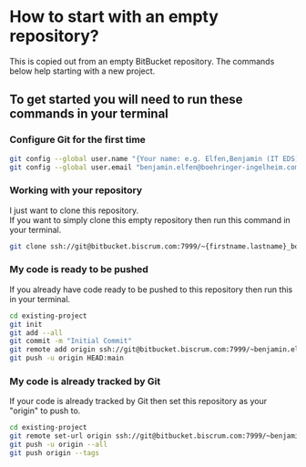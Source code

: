 # How to start with an empty repository?

This is copied out from an empty BitBucket repository. The commands below help starting with a new project.

## To get started you will need to run these commands in your terminal

### Configure Git for the first time

``` bash
git config --global user.name "{Your name: e.g. Elfen,Benjamin (IT EDS) BIP-DE-I}"
git config --global user.email "benjamin.elfen@boehringer-ingelheim.com"
```

### Working with your repository

I just want to clone this repository.  
If you want to simply clone this empty repository then run this command in your terminal.

``` bash
git clone ssh://git@bitbucket.biscrum.com:7999/~{firstname.lastname}_boehringer-ingelheim.com/{repository_name}.git
```

### My code is ready to be pushed

If you already have code ready to be pushed to this repository then run this in your terminal.

``` bash
cd existing-project
git init
git add --all
git commit -m "Initial Commit"
git remote add origin ssh://git@bitbucket.biscrum.com:7999/~benjamin.elfen_boehringer-ingelheim.com/portableapps.git
git push -u origin HEAD:main
```

### My code is already tracked by Git

If your code is already tracked by Git then set this repository as your "origin" to push to.

``` bash
cd existing-project
git remote set-url origin ssh://git@bitbucket.biscrum.com:7999/~benjamin.elfen_boehringer-ingelheim.com/portableapps.git
git push -u origin --all
git push origin --tags
```
